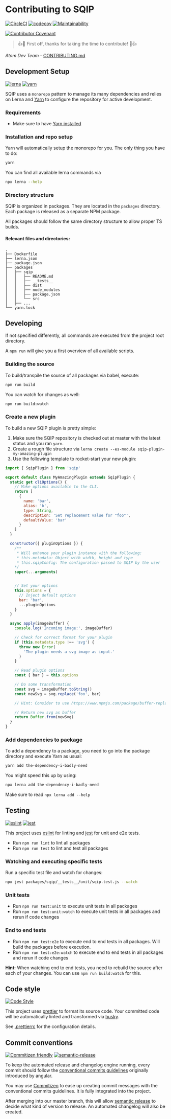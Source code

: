 # Contributing to SQIP

[![CircleCI](https://circleci.com/gh/axe312ger/sqip.svg?style=svg)](https://circleci.com/gh/axe312ger/sqip) [![codecov](https://codecov.io/gh/axe312ger/sqip/branch/master/graph/badge.svg)](https://codecov.io/gh/axe312ger/sqip) [![Maintainability](https://api.codeclimate.com/v1/badges/fc81fa5e535561c0a6ff/maintainability)](https://codeclimate.com/github/axe312ger/sqip/maintainability)

[![Contributor Covenant](https://img.shields.io/badge/Contributor%20Covenant-v1.4%20adopted-ff69b4.svg)](CODE_OF_CONDUCT.md)


> :+1::tada: First off, thanks for taking the time to contribute! :tada::+1:

*Atom Dev Team* - [CONTRIBUTING.md](https://github.com/atom/atom/blob/master/CONTRIBUTING.md)

## Development Setup

[![lerna](https://img.shields.io/badge/lerna-monorepo-4B32C3.svg?logo=lerna&style=flat)](https://lerna.js.org/) [![yarn](https://img.shields.io/badge/yarn-package%20management-C21325.svg?logo=yarn&style=flat)](https://yarnpkg.com)

SQIP uses a `monorepo` pattern to manage its many dependencies and relies on Lerna and [Yarn](https://yarnpkg.com/) to configure the repository for active development.

### Requirements

* Make sure to have [Yarn installed](https://yarnpkg.com/en/docs/install)

### Installation and repo setup

Yarn will automatically setup the monorepo for you. The only thing you have to do:

```sh
yarn
```

You can find all available lerna commands via

```sh
npx lerna --help
```

### Directory structure

SQIP is organized in packages. They are located in the `packages` directory. Each package is released as a separate NPM package.

All packages should follow the same directory structure to allow proper TS builds.

#### Relevant files and directories:

```
.
├── Dockerfile
├── lerna.json
├── package.json
├── packages
│   ├── sqip
│   │   ├── README.md
│   │   ├── __tests__
│   │   ├── dist
│   │   ├── node_modules
│   │   ├── package.json
│   │   └── src
│   ├── ...
└── yarn.lock
```

## Developing

If not specified differently, all commands are executed from the project root directory.

A `npm run` will give you a first overview of all available scripts.

### Building the source

To build/transpile the source of all packages via babel, execute:

```sh
npm run build
```

You can watch for changes as well:

```sh
npm run build:watch
```

### Create a new plugin

To build a new SQIP plugin is pretty simple:

1. Make sure the SQIP repository is checked out at master with the latest status and you ran `yarn`.
1. Create a rough file structure via `lerna create --es-module sqip-plugin-my-amazing-plugin`
2. Use the following template to rocket-start your new plugin:

```js
import { SqipPlugin } from 'sqip'

export default class MyAmazingPlugin extends SqipPlugin {
  static get cliOptions() {
    // Make options available to the CLI.
    return [
      {
        name: 'bar',
        alias: 'b',
        type: String,
        description: 'Set replacement value for "foo"',
        defaultValue: 'bar'
      }
    ]
  }

  constructor({ pluginOptions }) {
    /**
     * Will enhance your plugin instance with the following:
     * this.metadata: Object with width, height and type
     * this.sqipConfig: The configuration passed to SQIP by the user
    */
    super(...arguments)


    // Set your options
    this.options = {
      // Inject default options
      bar: 'bar',
      ...pluginOptions
    }
  }

  async apply(imageBuffer) {
    console.log('Incoming image:', imageBuffer)

    // Check for correct format for your plugin
    if (this.metadata.type !== 'svg') {
      throw new Error(
        'The plugin needs a svg image as input.'
      )
    }

    // Read plugin options
    const { bar } = this.options

    // Do some transformation
    const svg = imageBuffer.toString()
    const newSvg = svg.replace('foo', bar)

    // Hint: Consider to use https://www.npmjs.com/package/buffer-replace for replacements instead of this hack

    // Return new svg as buffer
    return Buffer.from(newSvg)
  }
}
```

### Add dependencies to package

To add a dependency to a package, you need to go into the package directory and execute Yarn as usual:

```sh
yarn add the-dependency-i-badly-need
```

You might speed this up by using:

```sh
npx lerna add the-dependency-i-badly-need
```

Make sure to read `npx lerna add --help`

## Testing

[![eslint](https://img.shields.io/badge/eslint-linting-4B32C3.svg?logo=eslint&style=flat)](https://eslint.org/) [![jest](https://img.shields.io/badge/jest-testing-C21325.svg?logo=jest&style=flat)](https://github.com/facebook/jest)

This project uses [eslint](https://eslint.org/) for linting and [jest](https://github.com/facebook/jest) for unit and e2e tests.

* Run `npm run lint` to lint all packages
* Run `npm run test` to lint and test all packages

### Watching and executing specific tests

Run a specific test file and watch for changes:

```sh
npx jest packages/sqip/__tests__/unit/sqip.test.js --watch
```

### Unit tests

* Run `npm run test:unit` to execute unit tests in all packages
* Run `npm run test:unit:watch` to execute unit tests in all packages and rerun if code changes

### End to end tests

* Run `npm run test:e2e` to execute end to end tests in all packages. Will build the packages before execution.
* Run `npm run test:e2e:watch` to execute end to end tests in all packages and rerun if code changes

**Hint:** When watching end to end tests, you need to rebuild the source after each of your changes. You can use `npm run build:watch` for this.

## Code style

[![Code Style](https://img.shields.io/badge/code_style-prettier-ff69b4.svg?style=flat)](https://prettier.io/)

This project uses [prettier](https://prettier.io/) to format its source code. Your committed code will be automatically linted and transformed via [husky](https://www.npmjs.com/package/husky).

See [.prettierrc](.prettierrc) for the configuration details.

## Commit conventions

[![Commitizen friendly](https://img.shields.io/badge/commitizen-friendly-brightgreen.svg)](http://commitizen.github.io/cz-cli/) [![semantic-release](https://img.shields.io/badge/%20%20%F0%9F%93%A6%F0%9F%9A%80-semantic--release-e10079.svg)](https://github.com/semantic-release/semantic-release)

To keep the automated release and changelog engine running, every commit should follow the [conventional commits guidelines](https://www.conventionalcommits.org/) originally introduced by angular.

You may use [Commitizen](https://commitizen.github.io/cz-cli/) to ease up creating commit messages with the conventional commits guidelines. It is fully integrated into the project.

After merging into our master branch, this will allow [semantic release](https://github.com/semantic-release/semantic-release) to decide what kind of version to release. An automated changelog will also be created.
